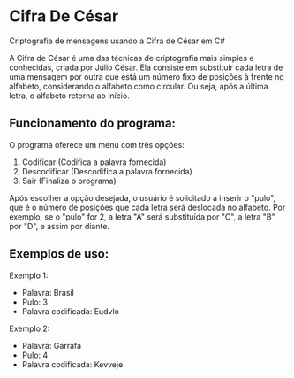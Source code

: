 # Cifra De César
Criptografia de mensagens usando a Cifra de César em C#

A Cifra de César é uma das técnicas de criptografia mais simples e conhecidas, criada por Júlio César. Ela consiste em substituir cada letra de uma mensagem por outra que está um número fixo de posições à frente no alfabeto, considerando o alfabeto como circular. Ou seja, após a última letra, o alfabeto retorna ao início.


## Funcionamento do programa:
O programa oferece um menu com três opções:

1. Codificar (Codifica a palavra fornecida)
2. Descodificar (Descodifica a palavra fornecida)
3. Sair (Finaliza o programa)


Após escolher a opção desejada, o usuário é solicitado a inserir o "pulo", que é o número de posições que cada letra será deslocada no alfabeto. Por exemplo, se o "pulo" for 2, a letra "A" será substituída por "C", a letra "B" por "D", e assim por diante.



## Exemplos de uso:

Exemplo 1:
- Palavra: Brasil
- Pulo: 3
- Palavra codificada: Eudvlo

Exemplo 2:
- Palavra: Garrafa
- Pulo: 4
- Palavra codificada: Kevveje

